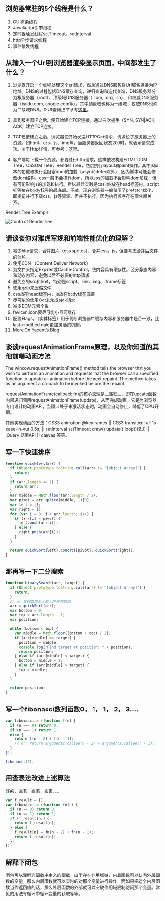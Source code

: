 
## 浏览器常驻的5个线程是什么？
1. GUI渲染线程
2. JavaScript引擎线程
3. 定时器触发线程setTimeout，setInterval
4. http异步请求线程
5. 事件触发线程

## 从输入一个Url到浏览器渲染显示页面，中间都发生了什么？
1. 浏览器开启一个线程处理这个url请求，然后通过DNS服务将Url域名转换为IP地址。DNS的过程包括DNS缓存查询，递归查询和迭代查询，DNS服务器分为根服务器（root）、顶级域DNS服务器（.com, .org, .cn）、和权威DNS服务器（baidu.com, google.com等）。其中顶级域也称为一级域，权威DNS也称为二级域DNS。DNS查询细节参考[这里](http://blog.sina.com.cn/s/blog_4078ccd60101cj6r.html)。

2. 拿到服务器IP之后，便开始建立TCP连接，通过三次握手（SYN, SYN|ACK, ACK）建立TCP连接。

3. TCP连接建立之后，浏览器便开始发送HTTPGet请求，请求位于服务器上的资源，如html、css、js、img等，当服务器返回状态200时，就表示请求成功。关于Http详情，可参考：[这里](http://kb.cnblogs.com/page/130970/)。

4. 客户端每下载一个资源，都要进行http请求，这样依次构建HTML DOM Tree，CSSOM Tree，Render Tree，然后执行layout和paint操作。其中js脚本的加载和执行会阻塞dom的加载（asyn和defer除外），因为脚本可能会修改dom结构。css一般不会操作dom，所以css的加载不会影响dom加载，但有可能影响js的加载和执行。所以最佳实践是csslink放在head标签内，script标签放在body标签的最底部。不过，现在浏览器一般使用了prefatch优化，即提前并行下载css，js等资源，但并不执行，因为执行顺序存在着依赖关系。

Render Tree Example

![Contruct RenderTree](http://img2.tuicool.com/7jUBJr.png!web)

## 请谈谈你对雅虎军规和前端性能优化的理解？
1. 减少http请求，合并图片（css sprites），合并css，js，但要考虑合并后文件的体积。
2. 使用CDN （Content Deliver Network）
3. 为文件头指定Expires或Cache-Control，使内容具有缓存性。区分静态内容和动态内容，避免以后不必要的http请求
4. 避免空的src和href，特别是script、link、img、iframe标签
5. 使用gzip来压缩文件
6. css放在head标签内，js放在body标签底部
7. 尽可能的使用Get来完成ajax请求
8. 减少DOM元素个数
9. favicon.icon要尽可能小且可缓存
10. 配置Etags，（实体标签）用于判断浏览器中缓存内容和服务器中是否一致，比last-modified date更加灵活的机制。
11. [More On Yacent's Blog](https://www.zybuluo.com/yacent/note/370110)

## 谈谈requestAnimationFrame原理，以及你知道的其他前端动画方法
The window.requestAnimationFrame() method tells the browser that you wish to perform an animation and requests that the browser call a specified function to update an animation before the next repaint. The method takes as an argument a callback to be invoked before the repaint.

requestAnimationFrame(callback fn)的核心原理是__递归__，即在update函数内部递归调用requestAnimationFrame(update)，从而完成动画。它是为浏览器专门设计的动画API，当窗口处于未激活状态时，动画会自动停止，降低了CPU开销。

其他实现动画的方法：CSS3 animation @keyframes || CSS3 transition: all 1s ease-in-out 0.5s; || setInterval setTimeout draw() update() loop()模式 || jQuery 动画API || canvas 等等。

## 写一下快速排序

~~~javascript
function quickSort(arr) {
  if (Object.prototype.toString.call(arr) != "[object Array]") {
    return;
  }
  if (arr.length <= 1) {
    return arr;
  }
  var middle = Math.floor(arr.length / 2);
  var pivot = arr.splice(middle, 1)[0];
  var left = [];
  var right = [];
  for (var i = 0; i < arr.length; i++) {
    if (arr[i] < pivot) {
      left.push(arr[i]);
    } else {
      right.push(arr[i]);
    }
  }
  
  return quickSort(left).concat([pivot], quickSort(right));
}
~~~

## 那再写一下二分搜索

~~~javascript
function binarySearch(arr, target) {
  if (Object.prototype.toString.call(arr) != "[object Array]") {
    return;
  }
  // arr前提要是从小到大排列的数组
  arr = quickSort(arr);
  var bottom = 0;
  var top = arr.length - 1;
  var position;
  
  while (bottom < top) {
    var middle = Math.floor((bottom + top) / 2);
    if (arr[middle] == target) {
      position = middle;
      console.log("Find target at position: " + position);
      return position;
    } else if (arr[middle] < target) {
      bottom = middle + 1;
    } else if (arr[middle] > target) {
      top = middle;
    }
  }
  
  return position;
}
~~~

## 写一个fibonacci数列函数0， 1， 1， 2， 3....

~~~javascript
var fibonacci = (function f(n) {
  if (n === 0) return 0;
  if (n === 1) return 1;
  else {
    return f(n - 2) + f(n - 1);
    // or: return arguments.callee(n - 2) + arguments.callee(n - 1);
  }
});

fibonacci(3);
~~~

## 用查表法改进上述算法

好的，查表，查表，查表。。。

~~~javascript
var f_result = [];
var fibonacci = (function fn(n) {
  if (n == 0) return 0;
  if (n == 1) return 1;
  if (f_result[n]) {
    return f_result[n];
  } else {
    f_result[n] = fn(n - 2) + fn(n - 1);
    return f_result[n];
  }
});
~~~

## 解释下闭包
闭包可以理解为函数中定义的函数，由于存在作用域链，内层函数可以访问外层函数的变量，那么内层函数就可以实时的对那个变量进行操作，而如果把这个内层函数当作返回值的话，那么外层函数的外部就可以突破作用域限制访问那个变量。常见的用法有循环中循环变量的获取等等。


